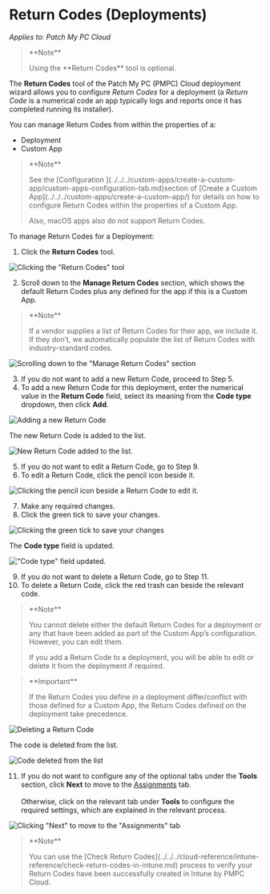 # Return Codes (Deployments)

_Applies to: Patch My PC Cloud_

> \*\*Note\*\*
>
> Using the \*\*Return Codes\*\* tool is optional.

The **Return Codes** tool of the Patch My PC (PMPC) Cloud deployment wizard allows you to configure _Return Codes_ for a deployment (a _Return Code_ is a numerical code an app typically logs and reports once it has completed running its installer).

You can manage Return Codes from within the properties of a:

* Deployment
* Custom App

> \*\*Note\*\*
>
> See the \[Configuration ]\(../../../custom-apps/create-a-custom-app/custom-apps-configuration-tab.md)section of \[Create a Custom App]\(../../../custom-apps/create-a-custom-app/) for details on how to configure Return Codes within the properties of a Custom App.
>
> Also, macOS apps also do not support Return Codes.

To manage Return Codes for a Deployment:

1. Click the **Return Codes** tool.

![Clicking the "Return Codes" tool](../../../../_images/image-\(62\).png)

2. Scroll down to the **Manage Return Codes** section, which shows the default Return Codes plus any defined for the app if this is a Custom App.

> \*\*Note\*\*
>
> If a vendor supplies a list of Return Codes for their app, we include it. If they don’t, we automatically populate the list of Return Codes with industry-standard codes.

![Scrolling down to the "Manage Return Codes" section](../../../../_images/image-\(63\).png)

3. If you do not want to add a new Return Code, proceed to Step 5.
4. To add a new Return Code for this deployment, enter the numerical value in the **Return Code** field, select its meaning from the **Code type** dropdown, then click **Add**.

![Adding a new Return Code](../../../../_images/image-\(64\).png)

The new Return Code is added to the list.

![New Return Code added to the list.](../../../../_images/image-\(65\).png)

5. If you do not want to edit a Return Code, go to Step 9.
6. To edit a Return Code, click the pencil icon beside it.

![Clicking the pencil icon beside a Return Code to edit it.](../../../../_images/image-\(66\).png)

7. Make any required changes.
8. Click the green tick to save your changes.

![Clicking the green tick to save your changes](../../../../_images/image-\(67\).png)

The **Code type** field is updated.

!["Code type" field updated.](../../../../_images/image-\(68\).png)

9. If you do not want to delete a Return Code, go to Step 11.
10. To delete a Return Code, click the red trash can beside the relevant code.

> \*\*Note\*\*
>
> You cannot delete either the default Return Codes for a deployment or any that have been added as part of the Custom App’s configuration. However, you can edit them.
>
> If you add a Return Code to a deployment, you will be able to edit or delete it from the deployment if required.

> \*\*Important\*\*
>
> If the Return Codes you define in a deployment differ/conflict with those defined for a Custom App, the Return Codes defined on the deployment take precedence.

![Deleting a Return Code](../../../../_images/image-\(69\).png)

The code is deleted from the list.

![Code deleted from the list](../../../../_images/image-\(70\).png)

11. If you do not want to configure any of the optional tabs under the **Tools** section, click **Next** to move to the [Assignments](../cloud-assignments-deployment-tab.md) tab.\
    \
    Otherwise, click on the relevant tab under **Tools** to configure the required settings, which are explained in the relevant process.

![Clicking "Next" to move to the "Assignments" tab](../../../../_images/image-\(71\).png)

> \*\*Note\*\*
>
> You can use the \[Check Return Codes]\(../../../cloud-reference/intune-reference/check-return-codes-in-intune.md) process to verify your Return Codes have been successfully created in Intune by PMPC Cloud.
